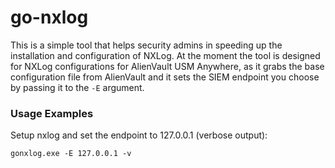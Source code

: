 # go-nxlog
This is a simple tool that helps security admins in speeding up the installation and configuration of NXLog. At the moment the tool is designed for NXLog configurations for AlienVault USM Anywhere, as it grabs the base configuration file from AlienVault and it sets the SIEM endpoint you choose by passing it to the `-E` argument.

### Usage Examples
Setup nxlog and set the endpoint to 127.0.0.1 (verbose output):
```
gonxlog.exe -E 127.0.0.1 -v
```
